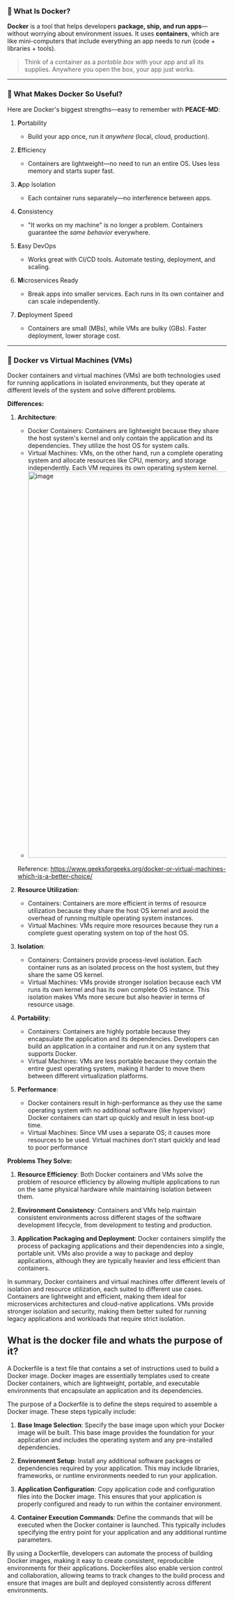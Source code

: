 ### 🚀 What Is Docker?

**Docker** is a tool that helps developers **package, ship, and run apps**—without worrying about environment issues. It uses **containers**, which are like mini-computers that include everything an app needs to run (code + libraries + tools).

> Think of a container as a *portable box* with your app and all its supplies. Anywhere you open the box, your app just works.

---

### 🔧 What Makes Docker So Useful?

Here are Docker's biggest strengths—easy to remember with **PEACE-MD**:

1. **P**ortability  
   - Build your app once, run it *anywhere* (local, cloud, production).
  
2. **E**fficiency  
   - Containers are lightweight—no need to run an entire OS. Uses less memory and starts super fast.

3. **A**pp Isolation  
   - Each container runs separately—no interference between apps.

4. **C**onsistency  
   - "It works on my machine" is no longer a problem. Containers guarantee the *same behavior* everywhere.

5. **E**asy DevOps  
   - Works great with CI/CD tools. Automate testing, deployment, and scaling.

6. **M**icroservices Ready  
   - Break apps into smaller services. Each runs in its own container and can scale independently.

7. **D**eployment Speed  
   - Containers are small (MBs), while VMs are bulky (GBs). Faster deployment, lower storage cost.

---

### 🧱 Docker vs Virtual Machines (VMs)

Docker containers and virtual machines (VMs) are both technologies used for running applications in isolated environments, but they operate at different levels of the system and solve different problems.

**Differences:**

1. **Architecture**:
   - Docker Containers: Containers are lightweight because they share the host system's kernel and only contain the application and its dependencies. They utilize the host OS for system calls.
   - Virtual Machines: VMs, on the other hand, run a complete operating system and allocate resources like CPU, memory, and storage independently. Each VM requires its own operating system kernel.
   - <img width="886" alt="image" src="https://github.com/nirajp82/DockerAndKubernetes/assets/61636643/5a99414b-1dcd-4e60-8d4f-2447bdcdc646">
   Reference: https://www.geeksforgeeks.org/docker-or-virtual-machines-which-is-a-better-choice/

2. **Resource Utilization**:
   - Containers: Containers are more efficient in terms of resource utilization because they share the host OS kernel and avoid the overhead of running multiple operating system instances.
   - Virtual Machines: VMs require more resources because they run a complete guest operating system on top of the host OS.

3. **Isolation**:
   - Containers: Containers provide process-level isolation. Each container runs as an isolated process on the host system, but they share the same OS kernel.
   - Virtual Machines: VMs provide stronger isolation because each VM runs its own kernel and has its own complete OS instance. This isolation makes VMs more secure but also heavier in terms of resource usage.

4. **Portability**:
   - Containers: Containers are highly portable because they encapsulate the application and its dependencies. Developers can build an application in a container and run it on any system that supports Docker.
   - Virtual Machines: VMs are less portable because they contain the entire guest operating system, making it harder to move them between different virtualization platforms.

5. **Performance**:
   - Docker containers result in high-performance as they use the same operating system with no additional software (like hypervisor) Docker containers can start up quickly and result in less boot-up time.
   - Virtual Machines: Since VM uses a separate OS; it causes more resources to be used. Virtual machines don’t start quickly and lead to poor performance


**Problems They Solve:**

1. **Resource Efficiency**: Both Docker containers and VMs solve the problem of resource efficiency by allowing multiple applications to run on the same physical hardware while maintaining isolation between them.

2. **Environment Consistency**: Containers and VMs help maintain consistent environments across different stages of the software development lifecycle, from development to testing and production.

3. **Application Packaging and Deployment**: Docker containers simplify the process of packaging applications and their dependencies into a single, portable unit. VMs also provide a way to package and deploy applications, although they are typically heavier and less efficient than containers.

In summary, Docker containers and virtual machines offer different levels of isolation and resource utilization, each suited to different use cases. Containers are lightweight and efficient, making them ideal for microservices architectures and cloud-native applications. VMs provide stronger isolation and security, making them better suited for running legacy applications and workloads that require strict isolation.

## What is the docker file and whats the purpose of it?
A Dockerfile is a text file that contains a set of instructions used to build a Docker image. Docker images are essentially templates used to create Docker containers, which are lightweight, portable, and executable environments that encapsulate an application and its dependencies.

The purpose of a Dockerfile is to define the steps required to assemble a Docker image. These steps typically include:

1. **Base Image Selection**: Specify the base image upon which your Docker image will be built. This base image provides the foundation for your application and includes the operating system and any pre-installed dependencies.

2. **Environment Setup**: Install any additional software packages or dependencies required by your application. This may include libraries, frameworks, or runtime environments needed to run your application.

3. **Application Configuration**: Copy application code and configuration files into the Docker image. This ensures that your application is properly configured and ready to run within the container environment.

4. **Container Execution Commands**: Define the commands that will be executed when the Docker container is launched. This typically includes specifying the entry point for your application and any additional runtime parameters.

By using a Dockerfile, developers can automate the process of building Docker images, making it easy to create consistent, reproducible environments for their applications. Dockerfiles also enable version control and collaboration, allowing teams to track changes to the build process and ensure that images are built and deployed consistently across different environments.
